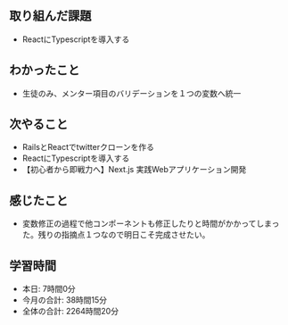 ## 取り組んだ課題
- ReactにTypescriptを導入する
## わかったこと
- 生徒のみ、メンター項目のバリデーションを１つの変数へ統一
## 次やること
- RailsとReactでtwitterクローンを作る
- ReactにTypescriptを導入する
- 【初心者から即戦力へ】Next.js 実践Webアプリケーション開発 
## 感じたこと
- 変数修正の過程で他コンポーネントも修正したりと時間がかかってしまった。残りの指摘点１つなので明日こそ完成させたい。
## 学習時間
- 本日: 7時間0分
- 今月の合計: 38時間15分
- 全体の合計: 2264時間20分
